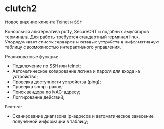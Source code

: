 # clutch2
Новое видение клиента Telnet и SSH

Консольная альтернатива putty, SecureCRT и подобных эмуляторов терминала.
Для работы требуется стандартный терминал linux.
Упорядочивает список серверов и сетевых устройств в информативную таблицу с возможностью интерактивного управления.

Реализованные функции:
- Подключение по SSH или telnet;
- Автоматическое копирование логина и пароля для входа на устройство;
- Проверка доступности устройства (ping);
- Проверка snmp трапов;
- Поиск вендора по MAC-адресу;
- Логгирование действий;

Feature:
- Сканирование диапазона ip-адресов и автоматическое занесение полученной информации в таблицу;

